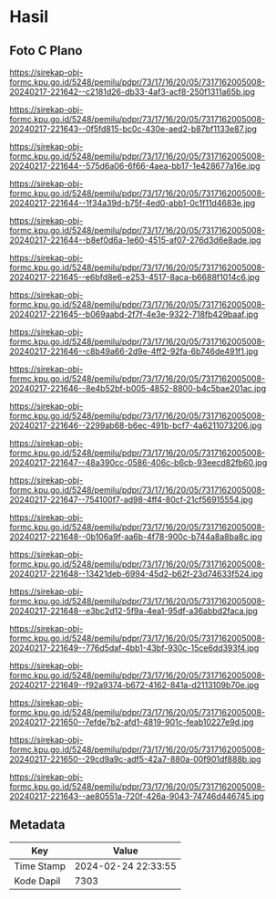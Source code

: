 # Hasil

## Foto C Plano

https://sirekap-obj-formc.kpu.go.id/5248/pemilu/pdpr/73/17/16/20/05/7317162005008-20240217-221642--c2181d26-db33-4af3-acf8-250f1311a65b.jpg

https://sirekap-obj-formc.kpu.go.id/5248/pemilu/pdpr/73/17/16/20/05/7317162005008-20240217-221643--0f5fd815-bc0c-430e-aed2-b87bf1133e87.jpg

https://sirekap-obj-formc.kpu.go.id/5248/pemilu/pdpr/73/17/16/20/05/7317162005008-20240217-221644--575d6a06-6f66-4aea-bb17-1e428677a16e.jpg

https://sirekap-obj-formc.kpu.go.id/5248/pemilu/pdpr/73/17/16/20/05/7317162005008-20240217-221644--1f34a39d-b75f-4ed0-abb1-0c1f11d4683e.jpg

https://sirekap-obj-formc.kpu.go.id/5248/pemilu/pdpr/73/17/16/20/05/7317162005008-20240217-221644--b8ef0d6a-1e60-4515-af07-276d3d6e8ade.jpg

https://sirekap-obj-formc.kpu.go.id/5248/pemilu/pdpr/73/17/16/20/05/7317162005008-20240217-221645--e6bfd8e6-e253-4517-8aca-b6688f1014c6.jpg

https://sirekap-obj-formc.kpu.go.id/5248/pemilu/pdpr/73/17/16/20/05/7317162005008-20240217-221645--b069aabd-2f7f-4e3e-9322-718fb429baaf.jpg

https://sirekap-obj-formc.kpu.go.id/5248/pemilu/pdpr/73/17/16/20/05/7317162005008-20240217-221646--c8b49a66-2d9e-4ff2-92fa-6b746de491f1.jpg

https://sirekap-obj-formc.kpu.go.id/5248/pemilu/pdpr/73/17/16/20/05/7317162005008-20240217-221646--8e4b52bf-b005-4852-8800-b4c5bae201ac.jpg

https://sirekap-obj-formc.kpu.go.id/5248/pemilu/pdpr/73/17/16/20/05/7317162005008-20240217-221646--2299ab68-b6ec-491b-bcf7-4a6211073206.jpg

https://sirekap-obj-formc.kpu.go.id/5248/pemilu/pdpr/73/17/16/20/05/7317162005008-20240217-221647--48a390cc-0586-406c-b6cb-93eecd82fb60.jpg

https://sirekap-obj-formc.kpu.go.id/5248/pemilu/pdpr/73/17/16/20/05/7317162005008-20240217-221647--754100f7-ad98-4ff4-80cf-21cf56915554.jpg

https://sirekap-obj-formc.kpu.go.id/5248/pemilu/pdpr/73/17/16/20/05/7317162005008-20240217-221648--0b106a9f-aa6b-4f78-900c-b744a8a8ba8c.jpg

https://sirekap-obj-formc.kpu.go.id/5248/pemilu/pdpr/73/17/16/20/05/7317162005008-20240217-221648--13421deb-6994-45d2-b62f-23d74633f524.jpg

https://sirekap-obj-formc.kpu.go.id/5248/pemilu/pdpr/73/17/16/20/05/7317162005008-20240217-221648--e3bc2d12-5f9a-4ea1-95df-a36abbd2faca.jpg

https://sirekap-obj-formc.kpu.go.id/5248/pemilu/pdpr/73/17/16/20/05/7317162005008-20240217-221649--776d5daf-4bb1-43bf-930c-15ce6dd393f4.jpg

https://sirekap-obj-formc.kpu.go.id/5248/pemilu/pdpr/73/17/16/20/05/7317162005008-20240217-221649--f92a9374-b672-4162-841a-d2113109b70e.jpg

https://sirekap-obj-formc.kpu.go.id/5248/pemilu/pdpr/73/17/16/20/05/7317162005008-20240217-221650--7efde7b2-afd1-4819-901c-feab10227e9d.jpg

https://sirekap-obj-formc.kpu.go.id/5248/pemilu/pdpr/73/17/16/20/05/7317162005008-20240217-221650--29cd9a9c-adf5-42a7-880a-00f901df888b.jpg

https://sirekap-obj-formc.kpu.go.id/5248/pemilu/pdpr/73/17/16/20/05/7317162005008-20240217-221643--ae80551a-720f-426a-9043-74746d446745.jpg


## Metadata

| Key        | Value               |
| ---------- | ------------------- |
| Time Stamp | 2024-02-24 22:33:55 |
| Kode Dapil | 7303                |



